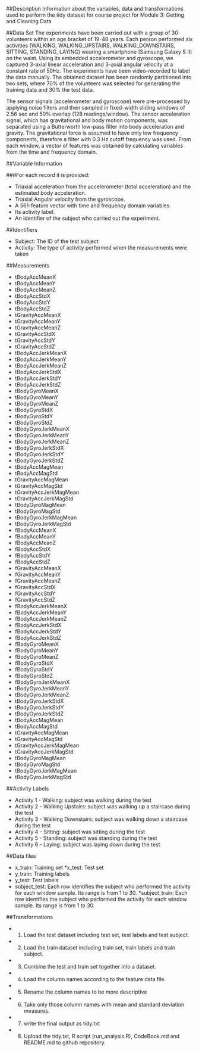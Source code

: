 ##Description
Information about the variables, data and transformations used to perform the tidy dataset for course project for Module 3: Getting and Cleaning Data


##Data Set
The experiments have been carried out with a group of 30 volunteers within an age bracket of 19-48 years. Each person performed six activities (WALKING, WALKING_UPSTAIRS, WALKING_DOWNSTAIRS, SITTING, STANDING, LAYING) wearing a smartphone (Samsung Galaxy S II) on the waist. Using its embedded accelerometer and gyroscope, we captured 3-axial linear acceleration and 3-axial angular velocity at a constant rate of 50Hz. The experiments have been video-recorded to label the data manually. The obtained dataset has been randomly partitioned into two sets, where 70% of the volunteers was selected for generating the training data and 30% the test data. 

The sensor signals (accelerometer and gyroscope) were pre-processed by applying noise filters and then sampled in fixed-width sliding windows of 2.56 sec and 50% overlap (128 readings/window). The sensor acceleration signal, which has gravitational and body motion components, was separated using a Butterworth low-pass filter into body acceleration and gravity. The gravitational force is assumed to have only low frequency components, therefore a filter with 0.3 Hz cutoff frequency was used. From each window, a vector of features was obtained by calculating variables from the time and frequency domain.


##Variable Information

###For each record it is provided:
- Triaxial acceleration from the accelerometer (total acceleration) and the estimated body acceleration.
- Triaxial Angular velocity from the gyroscope. 
- A 561-feature vector with time and frequency domain variables. 
- Its activity label. 
- An identifier of the subject who carried out the experiment.

##Identifiers
- Subject: The ID of the test subject
- Activity: The type of activity performed when the measurements were taken

##Measurements
+ tBodyAccMeanX
+ tBodyAccMeanY
+ tBodyAccMeanZ
+ tBodyAccStdX
+ tBodyAccStdY
+ tBodyAccStdZ
+ tGravityAccMeanX
+ tGravityAccMeanY
+ tGravityAccMeanZ
+ tGravityAccStdX
+ tGravityAccStdY
+ tGravityAccStdZ
+ tBodyAccJerkMeanX
+ tBodyAccJerkMeanY
+ tBodyAccJerkMeanZ
+ tBodyAccJerkStdX
+ tBodyAccJerkStdY
+ tBodyAccJerkStdZ
+ tBodyGyroMeanX
+ tBodyGyroMeanY
+ tBodyGyroMeanZ
+ tBodyGyroStdX
+ tBodyGyroStdY
+ tBodyGyroStdZ
+ tBodyGyroJerkMeanX
+ tBodyGyroJerkMeanY
+ tBodyGyroJerkMeanZ
+ tBodyGyroJerkStdX
+ tBodyGyroJerkStdY
+ tBodyGyroJerkStdZ
+ tBodyAccMagMean
+ tBodyAccMagStd
+ tGravityAccMagMean
+ tGravityAccMagStd
+ tGravityAccJerkMagMean
+ tGravityAccJerkMagStd
+ tBodyGyroMagMean
+ tBodyGyroMagStd
+ tBodyGyroJerkMagMean
+ tBodyGyroJerkMagStd
+ fBodyAccMeanX
+ fBodyAccMeanY
+ fBodyAccMeanZ
+ fBodyAccStdX
+ fBodyAccStdY
+ fBodyAccStdZ
+ fGravityAccMeanX
+ fGravityAccMeanY
+ fGravityAccMeanZ
+ fGravityAccStdX
+ fGravityAccStdY
+ fGravityAccStdZ
+ fBodyAccJerkMeanX
+ fBodyAccJerkMeanY
+ fBodyAccJerkMeanZ
+ fBodyAccJerkStdX
+ fBodyAccJerkStdY
+ fBodyAccJerkStdZ
+ fBodyGyroMeanX
+ fBodyGyroMeanY
+ fBodyGyroMeanZ
+ fBodyGyroStdX
+ fBodyGyroStdY
+ fBodyGyroStdZ
+ fBodyGyroJerkMeanX
+ tBodyGyroJerkMeanY
+ tBodyGyroJerkMeanZ
+ tBodyGyroJerkStdX
+ tBodyGyroJerkStdY
+ tBodyGyroJerkStdZ
+ tBodyAccMagMean
+ tBodyAccMagStd
+ tGravityAccMagMean
+ tGravityAccMagStd
+ tGravityAccJerkMagMean
+ tGravityAccJerkMagStd
+ tBodyGyroMagMean
+ tBodyGyroMagStd
+ tBodyGyroJerkMagMean
+ tBodyGyroJerkMagStd


##Activity Labels
* Activity 1 - Walking: subject was walking during the test
* Activity 2 - Walking Upstairs: subject was walking up a staircase during the test
* Activity 3 - Walking Downstairs: subject was walking down a staircase during the test
* Activity 4 - Sitting: subject was sitting during the test
* Activity 5 - Standing: subject was standing during the test
* Activity 6 - Laying: subject was laying down during the test


##Data files
* x_train: Training set
*x_test: Test set
* y_train: Training labels
* y_test: Test labels
* subject_test: Each row identifies the subject who performed the activity for each window sample. Its range is from 1 to 30.
*subject_train: Each row identifies the subject who performed the activity for each window sample. Its range is from 1 to 30.


##Transformations
* 1. Load the test dataset including test set, test labels and test subject.
* 2. Load the train dataset including train set, train labels and train subject.
* 3. Combine the test and train set together into a dataset.
* 4. Load the column names according to the feature data file.
* 5. Rename the column names to be more descriptive
* 6. Take only those column names with mean and standard deviation measures.
* 7. write the final output as tidy.txt
* 8. Upload the tidy.txt, R script (run_analysis.R), CodeBook.md and README.md to github repository.



